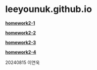 # leeyounuk.github.io


[**homework2-1**](https://leeyounuk.github.io/homework2-1.html) 

[**homework2-2**](https://leeyounuk.github.io/homework2-2.html)

[**homework2-3**](https://leeyounuk.github.io/homework2-3.html)

[**homework2-4**](https://leeyounuk.github.io/homework2-4.html)

20240815 이연욱
